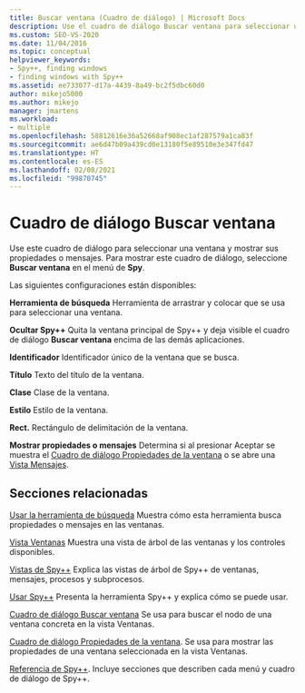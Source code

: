 ```yaml
---
title: Buscar ventana (Cuadro de diálogo) | Microsoft Docs
description: Use el cuadro de diálogo Buscar ventana para seleccionar una ventana y mostrar sus propiedades o mensajes.  En este artículo se proporcionan los detalles de uso.
ms.custom: SEO-VS-2020
ms.date: 11/04/2016
ms.topic: conceptual
helpviewer_keywords:
- Spy++, finding windows
- finding windows with Spy++
ms.assetid: ee733077-d17a-4439-8a49-bc2f5dbc60d0
author: mikejo5000
ms.author: mikejo
manager: jmartens
ms.workload:
- multiple
ms.openlocfilehash: 58812616e36a52668af908ec1af287579a1ca83f
ms.sourcegitcommit: ae6d47b09a439cd0e13180f5e89510e3e347fd47
ms.translationtype: HT
ms.contentlocale: es-ES
ms.lasthandoff: 02/08/2021
ms.locfileid: "99870745"
---
```

# <a name="find-window-dialog-box"></a>Cuadro de diálogo Buscar ventana
Use este cuadro de diálogo para seleccionar una ventana y mostrar sus propiedades o mensajes. Para mostrar este cuadro de diálogo, seleccione **Buscar ventana** en el menú de **Spy**.

 Las siguientes configuraciones están disponibles:

 **Herramienta de búsqueda** Herramienta de arrastrar y colocar que se usa para seleccionar una ventana.

 **Ocultar Spy++** Quita la ventana principal de Spy++ y deja visible el cuadro de diálogo **Buscar ventana** encima de las demás aplicaciones.

 **Identificador** Identificador único de la ventana que se busca.

 **Título** Texto del título de la ventana.

 **Clase** Clase de la ventana.

 **Estilo** Estilo de la ventana.

 **Rect.** Rectángulo de delimitación de la ventana.

 **Mostrar propiedades o mensajes** Determina si al presionar Aceptar se muestra el [Cuadro de diálogo Propiedades de la ventana](../debugger/window-properties-dialog-box.md) o se abre una [Vista Mensajes](../debugger/messages-view.md).

## <a name="related-sections"></a>Secciones relacionadas
 [Usar la herramienta de búsqueda](../debugger/how-to-use-the-finder-tool.md) Muestra cómo esta herramienta busca propiedades o mensajes en las ventanas.

 [Vista Ventanas](../debugger/windows-view.md) Muestra una vista de árbol de las ventanas y los controles disponibles.

 [Vistas de Spy++](../debugger/spy-increment-views.md) Explica las vistas de árbol de Spy++ de ventanas, mensajes, procesos y subprocesos.

 [Usar Spy++](../debugger/using-spy-increment.md) Presenta la herramienta Spy++ y explica cómo se puede usar.

 [Cuadro de diálogo Buscar ventana](../debugger/window-search-dialog-box.md) Se usa para buscar el nodo de una ventana concreta en la vista Ventanas.

 [Cuadro de diálogo Propiedades de la ventana](../debugger/window-properties-dialog-box.md). Se usa para mostrar las propiedades de una ventana seleccionada en la vista Ventanas.

 [Referencia de Spy++](../debugger/spy-increment-reference.md). Incluye secciones que describen cada menú y cuadro de diálogo de Spy++.